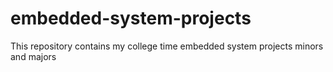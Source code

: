 # embedded-system-projects
This repository contains my college time embedded system projects minors and majors
